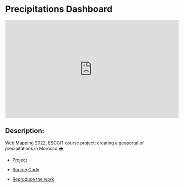# Precipitations Dashboard

<iframe width="560" height="315" src="https://www.youtube.com/embed/-nWlC6axzmc" title="YouTube video player" frameborder="0" allow="accelerometer; autoplay; clipboard-write; encrypted-media; gyroscope; picture-in-picture" allowfullscreen></iframe>

## Description:

Web Mapping 2022, ESCGIT course project: creating a geoportal of precipitations in Morocco 🌧️

- [Project](https://github.com/ayoubft/wm-22-project)

- [Source Code](https://github.com/ayoubft/wm-22-project)

- [Reproduce the work](https://github.com/ayoubft/wm-22-project/wiki)
